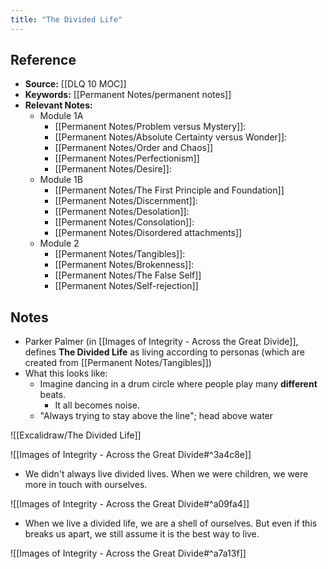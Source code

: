 ```yaml
---
title: "The Divided Life"
---
```

## Reference
- **Source:** [[DLQ 10 MOC]]
- **Keywords:** [[Permanent Notes/permanent notes]]
- **Relevant Notes:**
	- Module 1A
		- [[Permanent Notes/Problem versus Mystery]]: 
		- [[Permanent Notes/Absolute Certainty versus Wonder]]: 
		- [[Permanent Notes/Order and Chaos]]
		- [[Permanent Notes/Perfectionism]]
		- [[Permanent Notes/Desire]]:
	- Module 1B
		- [[Permanent Notes/The First Principle and Foundation]]
		- [[Permanent Notes/Discernment]]: 
		- [[Permanent Notes/Desolation]]: 
		- [[Permanent Notes/Consolation]]:
		- [[Permanent Notes/Disordered attachments]]
	- Module 2
		- [[Permanent Notes/Tangibles]]:
		- [[Permanent Notes/Brokenness]]: 
		- [[Permanent Notes/The False Self]]
		- [[Permanent Notes/Self-rejection]]

## Notes
- Parker Palmer (in [[Images of Integrity - Across the Great Divide]], defines **The Divided Life** as living according to personas (which are created from [[Permanent Notes/Tangibles]])
- What this looks like: 
	- Imagine dancing in a drum circle where people play many **different** beats.
		- It all becomes noise.
	- "Always trying to stay above the line"; head above water

![[Excalidraw/The Divided Life]]

![[Images of Integrity - Across the Great Divide#^3a4c8e]]

- We didn't always live divided lives. When we were children, we were more in touch with ourselves.

![[Images of Integrity - Across the Great Divide#^a09fa4]]

- When we live a divided life, we are a shell of ourselves. But even if this breaks us apart, we still assume it is the best way to live.

![[Images of Integrity - Across the Great Divide#^a7a13f]]
